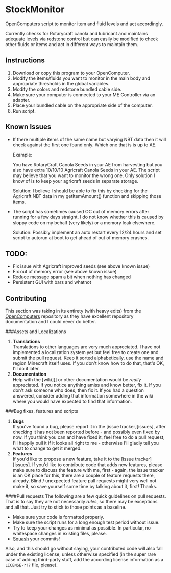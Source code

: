 # StockMonitor
OpenComputers script to monitor item and fluid levels and act accordingly.

Currently checks for Rotarycraft canola and lubricant and maintains adequate levels via redstone control but can easily be modified to check other fluids or items and act in different ways to maintain them.


## Instructions

1. Download or copy this program to your OpenComputer.
2. Modify the items/fluids you want to monitor in the main body and appropriate thresholds in the global variables.
3. Modify the colors and redstone bundled cable side.
4. Make sure your computer is connected to your ME Controller via an adapter.
5. Place your bundled cable on the appropriate side of the computer.
6. Run script.

## Known Issues

- If there multiple items of the same name but varying NBT data then it will check against the first one found only. Which one that is is up to AE.

  Example: 

  You have RotaryCraft Canola Seeds in your AE from harvesting but you also have extra 10/10/10 Agricraft Canola Seeds in your AE. The script may believe that you want to monitor the wrong one. Only solution I know of is to keep your agricraft seeds in separate storage. 
  
  Solution: I believe I should be able to fix this by checking for the Agricraft NBT data in my getItemAmount() function and skipping those items.
  
- The script has sometimes caused OC out of memory errors after running for a few days straight. I do not know whether this is caused by sloppy code on my behalf (very likely) or a memory leak elsewhere.

  Solution: Possibly implement an auto restart every 12/24 hours and set script to autorun at boot to get ahead of out of memory crashes.

## TODO:

- Fix issue with Agricraft improved seeds (see above known issue)
- Fix out of memory error (see above known issue)
- Reduce message spam a bit when nothing has changed
- Persistent GUI with bars and whatnot


## Contributing

This section was taking in its entirety (with heavy edits) from the [OpenComputers](https://github.com/MightyPirates/OpenComputers) repository as they have excellent repository documentation and I could never do better.

###Assets and Localizations
1. **Translations**  
   Translations to other languages are very much appreciated. I have not implemented a localization system yet but feel free to create one and submit the pull request. Keep it sorted alphabetically, use the name and region Minecraft itself uses. If you don't know how to do that, that's OK, I'll do it later.
2. **Documentation**  
   Help with the [wiki][] or other documentation would be *really* appreciated. If you notice anything amiss and know better, fix it. If you don't ask someone who does, then fix it. If you had a question answered, consider adding that information somewhere in the wiki where you would have expected to find that information.  

###Bug fixes, features and scripts
1. **Bugs**  
   If you've found a bug, please report it in the [issue tracker][issues], after checking it has not been reported before - and possibly even fixed by now. If you think you can and have fixed it, feel free to do a pull request, I'll happily pull it if it looks all right to me - otherwise I'll gladly tell you what to change to get it merged.
2. **Features**  
   If you'd like to propose a new feature, take it to the [issue tracker][issues]. If you'd like to contribute code that adds new features, please make sure to discuss the feature with me, first - again, the issue tracker is an OK place for this, there are a couple of feature requests there, already. Blind / unexpected feature pull requests might very well not make it, so save yourself some time by talking about it, first! Thanks.

####Pull requests
The following are a few quick guidelines on pull requests. That is to say they are not necessarily *rules*, so there may be exceptions and all that. Just try to stick to those points as a baseline.
- Make sure your code is formatted properly.
- Make sure the script runs for a long enough test period without issue.
- Try to keep your changes as minimal as possible. In particular, no whitespace changes in existing files, please.
- [Squash](http://gitready.com/advanced/2009/02/10/squashing-commits-with-rebase.html) your commits!

Also, and this should go without saying, your contributed code will also fall under the existing license, unless otherwise specified (in the super rare case of adding third-party stuff, add the according license information as a `LICENSE-???` file, please).
